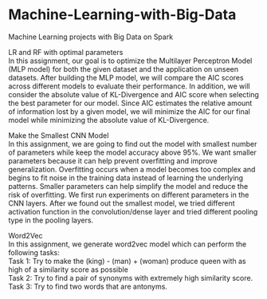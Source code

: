 # Machine-Learning-with-Big-Data
Machine Learning projects with Big Data on Spark

LR and RF with optimal parameters<br />
In this assignment, our goal is to optimize the Multilayer Perceptron Model (MLP model) for both the given dataset and the application on unseen datasets. After building the MLP model, we will compare the AIC scores across different models to evaluate their performance. In addition, we will consider the absolute value of KL-Divergence and AIC score when selecting the best parameter for our model. Since AIC estimates the relative amount of information lost by a given model, we will minimize the AIC for our final model while minimizing the absolute value of KL-Divergence.

Make the Smallest CNN Model<br />
In this assignment, we are going to find out the model with smallest number of parameters while keep the model accuracy above 95%. We want smaller parameters because it can help prevent overfitting and improve generalization. Overfitting occurs when a model becomes too complex and begins to fit noise in the training data instead of learning the underlying patterns. Smaller parameters can help simplify the model and reduce the risk of overfitting. We first run experiments on different parameters in the CNN layers. After we found out the smallest model, we tried different activation function in the convolution/dense layer and tried different pooling type in the pooling layers.

Word2Vec<br />
In this assignment, we generate word2vec model which can perform the following tasks:<br />
Task 1: Try to make the (king) - (man) + (woman) produce queen with as high of a similarity
score as possible<br />
Task 2: Try to find a pair of synonyms with extremely high similarity score.<br />
Task 3: Try to find two words that are antonyms.<br />
